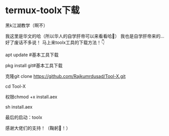 # termux-toolx下载

黑k江湖教学（啊不）

我这里是华文的哈（所以华人的自学肝帝可以来看看哈👀）
我也是自学肝帝来的…好了废话不多说！
马上来toolx工具的下载方法！👇

apt update #基本工具下载

pkg install git#基本工具下载

克隆git clone https://github.com/Rajkumrdusad/Tool-X.git

cd Tool-X

权限chmod +x install.aex

sh install.aex

最后的启动：toolx

感谢大佬们的支持！（鞠躬🙇！）
